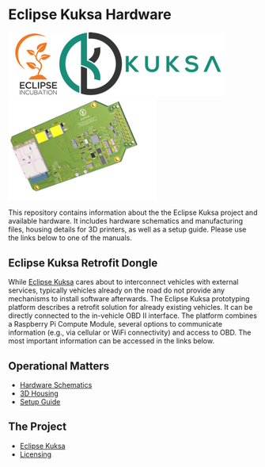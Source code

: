 # Eclipse Kuksa Hardware

![Eclipse Kuksa Figure](https://raw.githubusercontent.com/eclipse/kuksa.val/master/doc/pictures/logo.png)
<img src="./docs/figures/kuksa_dongle.png" alt="drawing" width="300"/>

This repository contains information about the the Eclipse Kuksa project and available hardware.
It includes hardware schematics and manufacturing files, housing details for 3D printers, as
well as a setup guide. Please use the links below to one of the manuals.

## Eclipse Kuksa Retrofit Dongle

While [Eclipse Kuksa](https://www.eclipse.org/kuksa/) cares about to interconnect
vehicles with external services, typically vehicles already on the road do not
provide any mechanisms to install software afterwards. The Eclipse Kuksa prototyping
platform describes a retrofit solution for already existing vehicles. It can be
directly connected to the in-vehicle OBD II interface. The platform combines a
Raspberry Pi Compute Module, several options to communicate information
(e.g., via cellular or WiFi connectivity) and access to OBD. The most important
information can be accessed in the links below.

## Operational Matters

* [Hardware Schematics](./hardware/Readme.md)
* [3D Housing](./housing)
* [Setup Guide](./docs/README.md)

## The Project
* [Eclipse Kuksa](https://www.eclipse.org/kuksa/)
* [Licensing](./LICENSE)
